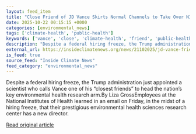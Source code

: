 ```yaml
---
layout: feed_item
title: "Close Friend of JD Vance Skirts Normal Channels to Take Over NIH Environmental Health Institute"
date: 2025-10-22 00:15:15 +0000
categories: [environmental_news]
tags: ['climate-health', 'public-health']
keywords: ['vance', 'close', 'climate-health', 'friend', 'public-health']
description: "Despite a federal hiring freeze, the Trump administration just appointed a scientist who calls Vance one of his “closest friends” to head the nation’s key en..."
external_url: https://insideclimatenews.org/news/21102025/jd-vance-friend-kyle-walsh-takes-over-nih-environmental-health/
is_feed: true
source_feed: "Inside Climate News"
feed_category: "environmental_news"
---
```


Despite a federal hiring freeze, the Trump administration just appointed a scientist who calls Vance one of his “closest friends” to head the nation’s key environmental health research arm.By Liza GrossEmployees at the National Institutes of Health learned in an email on Friday, in the midst of a hiring freeze, that their prestigious environmental health sciences research center has a new director.&nbsp;

[Read original article](https://insideclimatenews.org/news/21102025/jd-vance-friend-kyle-walsh-takes-over-nih-environmental-health/)
